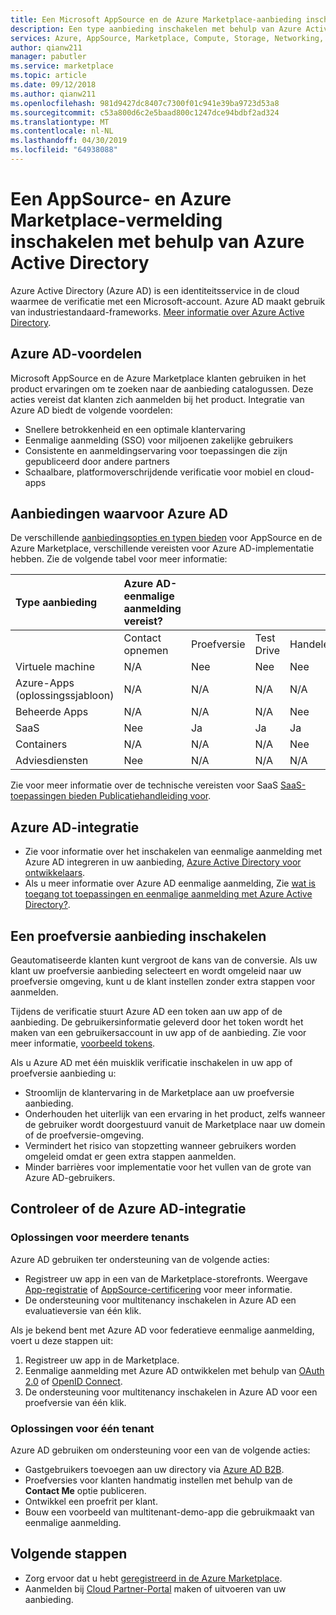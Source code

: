 ```yaml
---
title: Een Microsoft AppSource en de Azure Marketplace-aanbieding inschakelen met behulp van Azure Active Directory | Azure
description: Een type aanbieding inschakelen met behulp van Azure Active Directory in de Azure Marketplace en AppSource voor uitgevers van app- en service.
services: Azure, AppSource, Marketplace, Compute, Storage, Networking, Blockchain, Security
author: qianw211
manager: pabutler
ms.service: marketplace
ms.topic: article
ms.date: 09/12/2018
ms.author: qianw211
ms.openlocfilehash: 981d9427dc8407c7300f01c941e39ba9723d53a8
ms.sourcegitcommit: c53a800d6c2e5baad800c1247dce94bdbf2ad324
ms.translationtype: MT
ms.contentlocale: nl-NL
ms.lasthandoff: 04/30/2019
ms.locfileid: "64938088"
---
```

# <a name="enable-an-appsource-and-marketplace-listing-by-using-azure-active-directory"></a>Een AppSource- en Azure Marketplace-vermelding inschakelen met behulp van Azure Active Directory

 Azure Active Directory (Azure AD) is een identiteitsservice in de cloud waarmee de verificatie met een Microsoft-account. Azure AD maakt gebruik van industriestandaard-frameworks. [Meer informatie over Azure Active Directory](https://azure.microsoft.com/services/active-directory).

## <a name="azure-ad-benefits"></a>Azure AD-voordelen

Microsoft AppSource en de Azure Marketplace klanten gebruiken in het product ervaringen om te zoeken naar de aanbieding catalogussen. Deze acties vereist dat klanten zich aanmelden bij het product. Integratie van Azure AD biedt de volgende voordelen:

- Snellere betrokkenheid en een optimale klantervaring
- Eenmalige aanmelding (SSO) voor miljoenen zakelijke gebruikers
- Consistente en aanmeldingservaring voor toepassingen die zijn gepubliceerd door andere partners
- Schaalbare, platformoverschrijdende verificatie voor mobiel en cloud-apps

## <a name="offers-that-require-azure-ad"></a>Aanbiedingen waarvoor Azure AD

De verschillende [aanbiedingsopties en typen bieden](https://docs.microsoft.com/azure/marketplace/determine-your-listing-type) voor AppSource en de Azure Marketplace, verschillende vereisten voor Azure AD-implementatie hebben. Zie de volgende tabel voor meer informatie:

| **Type aanbieding**    | **Azure AD-eenmalige aanmelding vereist?**  |  |   |  |
| :------------------- | :-------------------|:-------------------|:-------------------|:-------------------|
|  | Contact opnemen | Proefversie | Test Drive | Handelen |
| Virtuele machine | N/A | Nee | Nee | Nee |
| Azure-Apps (oplossingssjabloon)  | N/A | N/A | N/A | N/A |
| Beheerde Apps  | N/A | N/A | N/A | Nee |
| SaaS  | Nee | Ja | Ja | Ja |
| Containers  | N/A | N/A | N/A | Nee |
| Adviesdiensten  | Nee | N/A | N/A | N/A |

Zie voor meer informatie over de technische vereisten voor SaaS [SaaS-toepassingen bieden Publicatiehandleiding voor](https://docs.microsoft.com/azure/marketplace/marketplace-saas-applications-technical-publishing-guide).

## <a name="azure-ad-integration"></a>Azure AD-integratie

- Zie voor informatie over het inschakelen van eenmalige aanmelding met Azure AD integreren in uw aanbieding, [Azure Active Directory voor ontwikkelaars]( https://aka.ms/aaddev).
- Als u meer informatie over Azure AD eenmalige aanmelding, Zie [wat is toegang tot toepassingen en eenmalige aanmelding met Azure Active Directory?](https://docs.microsoft.com/azure/active-directory/manage-apps/what-is-single-sign-on).

## <a name="enable-a-trial-listing"></a>Een proefversie aanbieding inschakelen

Geautomatiseerde klanten kunt vergroot de kans van de conversie. Als uw klant uw proefversie aanbieding selecteert en wordt omgeleid naar uw proefversie omgeving, kunt u de klant instellen zonder extra stappen voor aanmelden.

Tijdens de verificatie stuurt Azure AD een token aan uw app of de aanbieding. De gebruikersinformatie geleverd door het token wordt het maken van een gebruikersaccount in uw app of de aanbieding. Zie voor meer informatie, [voorbeeld tokens](https://docs.microsoft.com/azure/active-directory/develop/active-directory-token-and-claims).

Als u Azure AD met één muisklik verificatie inschakelen in uw app of proefversie aanbieding u:

- Stroomlijn de klantervaring in de Marketplace aan uw proefversie aanbieding.
- Onderhouden het uiterlijk van een ervaring in het product, zelfs wanneer de gebruiker wordt doorgestuurd vanuit de Marketplace naar uw domein of de proefversie-omgeving.
- Vermindert het risico van stopzetting wanneer gebruikers worden omgeleid omdat er geen extra stappen aanmelden.
- Minder barrières voor implementatie voor het vullen van de grote van Azure AD-gebruikers.

## <a name="verify-azure-ad-integration"></a>Controleer of de Azure AD-integratie

### <a name="multitenant-solutions"></a>Oplossingen voor meerdere tenants

Azure AD gebruiken ter ondersteuning van de volgende acties:

- Registreer uw app in een van de Marketplace-storefronts. Weergave [App-registratie](https://docs.microsoft.com/azure/active-directory/develop/active-directory-integrating-applications) of [AppSource-certificering](https://docs.microsoft.com/azure/active-directory/develop/active-directory-devhowto-appsource-certified) voor meer informatie.
- De ondersteuning voor multitenancy inschakelen in Azure AD een evaluatieversie van één klik.

Als je bekend bent met Azure AD voor federatieve eenmalige aanmelding, voert u deze stappen uit:

1. Registreer uw app in de Marketplace.
1. Eenmalige aanmelding met Azure AD ontwikkelen met behulp van [OAuth 2.0](https://docs.microsoft.com/azure/active-directory/develop/active-directory-protocols-oauth-code) of [OpenID Connect](https://docs.microsoft.com/azure/active-directory/develop/active-directory-protocols-openid-connect-code).
1. De ondersteuning voor multitenancy inschakelen in Azure AD voor een proefversie van één klik.

### <a name="single-tenant-solutions"></a>Oplossingen voor één tenant

Azure AD gebruiken om ondersteuning voor een van de volgende acties:

- Gastgebruikers toevoegen aan uw directory via [Azure AD B2B](https://docs.microsoft.com/azure/active-directory/active-directory-b2b-what-is-azure-ad-b2b).
- Proefversies voor klanten handmatig instellen met behulp van de **Contact Me** optie publiceren.
- Ontwikkel een proefrit per klant.
- Bouw een voorbeeld van multitenant-demo-app die gebruikmaakt van eenmalige aanmelding.

## <a name="next-steps"></a>Volgende stappen

- Zorg ervoor dat u hebt [geregistreerd in de Azure Marketplace](https://azuremarketplace.microsoft.com/sell).
- Aanmelden bij [Cloud Partner-Portal](https://cloudpartner.azure.com/) maken of uitvoeren van uw aanbieding.
